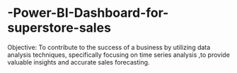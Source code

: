 # -Power-BI-Dashboard-for-superstore-sales
Objective:  To contribute to the success of a business by utilizing data analysis   techniques, specifically  focusing on time series analysis ,to provide   valuable insights and accurate sales forecasting.
